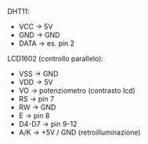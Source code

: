 DHT11:
- VCC → 5V
- GND → GND
- DATA → es. pin 2

LCD1602 (controllo parallelo):
- VSS → GND
- VDD → 5V
- VO → potenziometro (contrasto lcd)
- RS → pin 7
- RW → GND
- E → pin 8
- D4-D7 → pin 9-12
- A/K → +5V / GND (retroilluminazione)
